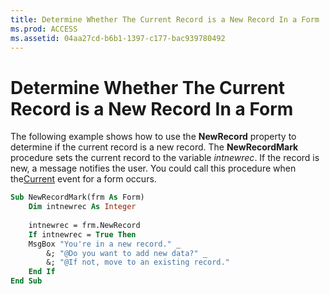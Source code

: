 ```yaml
---
title: Determine Whether The Current Record is a New Record In a Form
ms.prod: ACCESS
ms.assetid: 04aa27cd-b6b1-1397-c177-bac939780492
---
```



# Determine Whether The Current Record is a New Record In a Form

The following example shows how to use the  **NewRecord** property to determine if the current record is a new record. The **NewRecordMark** procedure sets the current record to the variable _intnewrec_. If the record is new, a message notifies the user. You could call this procedure when the[Current](form-current-event-access.md) event for a form occurs.


```vb
Sub NewRecordMark(frm As Form) 
    Dim intnewrec As Integer 
 
    intnewrec = frm.NewRecord 
    If intnewrec = True Then 
    MsgBox "You're in a new record." _ 
        &; "@Do you want to add new data?" _ 
        &; "@If not, move to an existing record." 
    End If 
End Sub
```


